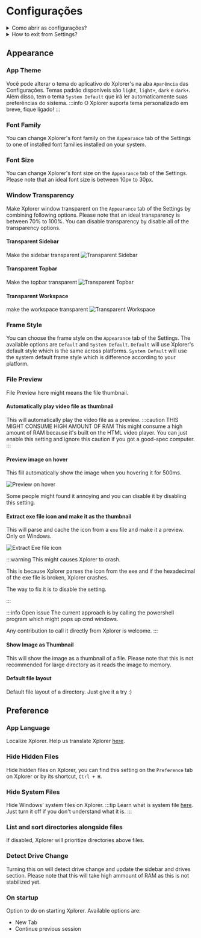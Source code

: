 # Configurações

<details>
<summary>
Como abrir as configurações?
</summary>
Você pode abrir as configurações no Xplorer clicando no botão `Ajustes` à esquerda do Xplorer.

![Configurações](/img/docs/settings.png)

</details> <details>
<summary>
How to exit from Settings?
</summary>
You can exit from Settings on Xplorer by clicking on the upside left of Xplorer.

![Ajustes](/img/docs/exit-settings.png)

</details>

## Appearance

### App Theme

Você pode alterar o tema do aplicativo do Xplorer's na aba `Aparência` das Configurações. Temas padrão disponíveis são `light`, `light+`, `dark` e `dark+`. Além disso, tem o tema `System Default` que irá ler automaticamente suas preferências do sistema. :::info O Xplorer suporta tema personalizado em breve, fique ligado! :::

### Font Family

You can change Xplorer's font family on the `Appearance` tab of the Settings to one of installed font families installed on your system.

### Font Size

You can change Xplorer's font size on the `Appearance` tab of the Settings. Please note that an ideal font size is between 10px to 30px.

### Window Transparency

Make Xplorer window transparent on the `Appearance` tab of the Settings by combining following options. Please note that an ideal transparency is between 70% to 100%. You can disable transparency by disable all of the transparency options.

#### Transparent Sidebar

Make the sidebar transparent ![Transparent Sidebar](/img/docs/transparent-sidebar.png)

#### Transparent Topbar

Make the topbar transparent ![Transparent Topbar](/img/docs/transparent-topbar.png)

#### Transparent Workspace

make the workspace transparent ![Transparent Workspace](/img/docs/transparent-workspace.png)

### Frame Style

You can choose the frame style on the `Appearance` tab of the Settings. The available options are `Default` and `System Default`. `Default` will use Xplorer's default style which is the same across platforms. `System Default` will use the system default frame style which is difference according to your platform.

### File Preview

File Preview here might means the file thumbnail.

#### Automatically play video file as thumbnail

This will automatically play the video file as a preview. :::caution THIS MIGHT CONSUME HIGH AMOUNT OF RAM This might consume a high amount of RAM because it's built on the HTML video player. You can just enable this setting and ignore this caution if you got a good-spec computer. :::

#### Preview image on hover

This fill automatically show the image when you hovering it for 500ms.

![Preview on hover](/img/docs/preview-on-hover.png)

Some people might found it annoying and you can disable it by disabling this setting.

#### Extract exe file icon and make it as the thumbnail

This will parse and cache the icon from a `exe` file and make it a preview. Only on Windows.

![Extract Exe file icon](/img/docs/extract-exe-icon.png)

:::warning This might causes Xplorer to crash.

This is because Xplorer parses the icon from the exe and if the hexadecimal of the exe file is broken, Xplorer crashes.

The way to fix it is to disable the setting.

:::

:::info Open issue The current approach is by calling the powershell program which might pops up cmd windows.

Any contribution to call it directly from Xplorer is welcome. :::

#### Show Image as Thumbnail

This will show the image as a thumbnail of a file. Please note that this is not recommended for large directory as it reads the image to memory.

#### Default file layout

Default file layout of a directory. Just give it a try :)

## Preference

### App Language

Localize Xplorer. Help us translate Xplorer [here](https://github.com/kimlimjustin/xplorer/discussions/30).

### Hide Hidden Files

Hide hidden files on Xplorer, you can find this setting on the `Preference` tab on Xplorer or by its shortcut, `Ctrl + H`.

### Hide System Files

Hide Windows' system files on Xplorer. :::tip Learn what is system file [here](https://en.wikipedia.org/wiki/System_file). Just turn it off if you don't understand what it is. :::

### List and sort directories alongside files

If disabled, Xplorer will prioritize directories above files.

### Detect Drive Change

Turning this on will detect drive change and update the sidebar and drives section. Please note that this will take high ammount of RAM as this is not stabilized yet.

### On startup

Option to do on starting Xplorer. Available options are:

-   New Tab
-   Continue previous session
